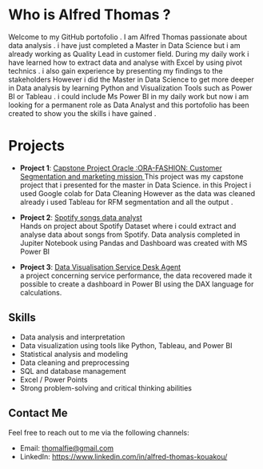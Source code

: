 # Who is Alfred Thomas ?

Welcome to my GitHub portofolio . I am Alfred Thomas passionate about data analysis . i have just completed a Master in Data Science but i am already working as Quality Lead in customer field. During my daily work i have learned how to extract data and analyse with Excel by using pivot technics . i also gain experience by presenting my findings to the stakeholders However i did the Master in Data Science to get more deeper in Data analysis by learning Python and Visualization Tools such as Power BI or Tableau . i could include Ms Power BI in my daily work but now i am looking for a permanent role as Data Analyst and this portofolio has been created to show you the skills i have gained . 

# Projects

- **Project 1**: [Capstone Project Oracle :ORA-FASHION: Customer Segmentation and marketing mission ](https://github.com/alfiethom/Portofolio/tree/2cf4ab6e036d369f7b2e7fdd974382e87e39eb56/capstone_project)
  This project was my capstone project that i presented for the master in Data Science. in this Project i used Google colab for Data Cleaning However as the data was cleaned already i used Tableau for RFM segmentation and all the output .

- **Project 2**: [Spotify songs data analyst ](https://github.com/alfiethom/Portofolio/blob/275b1c50463c83a15c4d0d8515281db0b5e61aa4/Spotify%20top%20200%20songs/Spotify%20top%20200%20songs.md)  
  Hands on project about Spotify Dataset where i could extract and analyse data about songs from Spotify. Data analysis completed in Jupiter Notebook using Pandas and Dashboard was created with MS Power BI

 - **Project 3**: [Data Visualisation Service Desk Agent ](https://github.com/alfiethom/Portofolio/tree/046883cc9c6f6110a539b281e77edb56d073fead/Dashboard_Call_center)  
  a project concerning service performance, the data recovered made it possible to create a dashboard in Power BI using the DAX language for calculations.

## Skills

- Data analysis and interpretation
- Data visualization using tools like Python, Tableau, and Power BI
- Statistical analysis and modeling
- Data cleaning and preprocessing
- SQL and database management
- Excel / Power Points
- Strong problem-solving and critical thinking abilities

## Contact Me

Feel free to reach out to me via the following channels:

- Email: thomalfie@gmail.com
- LinkedIn: https://www.linkedin.com/in/alfred-thomas-kouakou/
  

